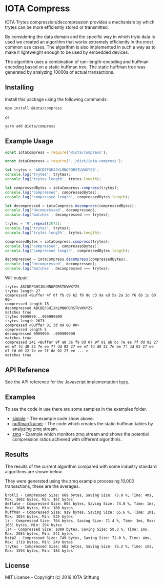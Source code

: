 # IOTA Compress

IOTA Trytes compression/decompression provides a mechanism by which trytes can be more efficiently stored or transmitted.

By considering the data domain and the specific way in which tryte data is used we created an algorithm that works extremely efficiently in the most common use cases. The algorithm is also implemented in such a way as to make it lightweight enough to be used by embedded devices.

The algorithm uses a combination of run-length-encoding and huffman encoding based on a static huffman tree. The static huffman tree was generated by analyzing 10000s of actual transactions.

## Installing

Install this package using the following commands:

```shell
npm install @iota/compress
```

or

```shell
yarn add @iota/compress
```

## Example Usage

```js
const iotaCompress = require('@iota/compress');

const iotaCompress = require('../dist/iota-compress');

let trytes = 'ABCDEFGHIJKLMNOPQRSTUVWXYZ9';
console.log('trytes', trytes);
console.log('trytes length', trytes.length);

let compressedBytes = iotaCompress.compress(trytes);
console.log('compressed', compressedBytes);
console.log('compressed length', compressedBytes.length);

let decompressed = iotaCompress.decompress(compressedBytes);
console.log('decompressed', decompressed);
console.log('matches', decompressed === trytes);

trytes = '9'.repeat(2673);
console.log('trytes', trytes);
console.log('trytes length', trytes.length);

compressedBytes = iotaCompress.compress(trytes);
console.log('compressed', compressedBytes);
console.log('compressed length', compressedBytes.length);

decompressed = iotaCompress.decompress(compressedBytes);
console.log('decompressed', decompressed);
console.log('matches', decompressed === trytes);
```

Will output:

```shell
trytes ABCDEFGHIJKLMNOPQRSTUVWXYZ9
trytes length 27
compressed <Buffer 4f 0f fb c9 62 f0 8c c3 9a ed 5a 2a 2d f6 6b 1c 60 00>
compressed length 18
decompressed ABCDEFGHIJKLMNOPQRSTUVWXYZ9
matches true
trytes 9999999...999999999
trytes length 2673
compressed <Buffer 01 3d 09 80 00>
compressed length 5
decompressed 9999999...999999999
matches true
compressed 241 <Buffer 9f a8 3e f9 0d 07 9f 01 ab bc 7e ee 7f dd 02 27 ee e7 fd d0 22 7e ee 7f dd 02 27 ee e7 fd d0 22 7e ee 7f dd 02 27 ee e7 fd d0 22 7e ee 7f dd 02 27 ee ... >
matches true
```

## API Reference

See the API reference for the Javascript implementation [here](./docs/api.md).

## Examples

To see the code in use there are some samples in the examples folder.

* [simple](./examples/simple/) - The example code show above.
* [huffmanTrainer](./examples/huffmanTrainer/) - The code which creates the static huffman tables by analyzing zmq stream.
* [zmq](./examples/zmq/) - Example which monitors zmq stream and shows the potential compression ratios achieved with different algorithms.

## Results

The results of the current algorithm compared with some industry standard algorithms are shown below.

They were generated using the zmq example processing 10,000 transactions, these are the averages.

```
brotli - Compressed Size: 669 bytes, Saving Size: 75.0 %, Time: 4ms, Max: 1602 bytes, Min: 167 bytes
deflate - Compressed Size: 694 bytes, Saving Size: 74.0 %, Time: 1ms, Max: 1646 bytes, Min: 180 bytes
huffman - Compressed Size: 919 bytes, Saving Size: 65.6 %, Time: 1ms, Max: 1654 bytes, Min: 525 bytes
lz - Compressed Size: 764 bytes, Saving Size: 71.4 %, Time: 1ms, Max: 1631 bytes, Min: 294 bytes
lz4 - Compressed Size: 1089 bytes, Saving Size: 59.3 %, Time: 1ms, Max: 2653 bytes, Min: 241 bytes
bzip2 - Compressed Size: 749 bytes, Saving Size: 72.0 %, Time: 4ms, Max: 1719 bytes, Min: 249 bytes
trytes - Compressed Size: 662 bytes, Saving Size: 75.2 %, Time: 1ms, Max: 1593 bytes, Min: 183 bytes
```

## License

MIT License - Copyright (c) 2019 IOTA Stiftung
